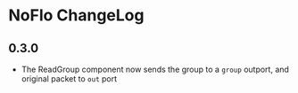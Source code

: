 NoFlo ChangeLog
===============

## 0.3.0

* The ReadGroup component now sends the group to a `group` outport, and original packet to `out` port
